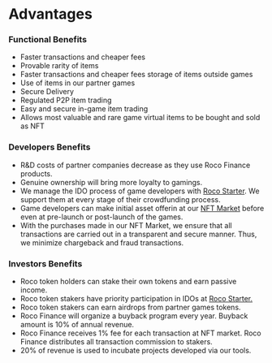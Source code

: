 # Advantages

### Functional Benefits

* Faster transactions and cheaper fees
* Provable rarity of items
* Faster transactions and cheaper fees storage of items outside games
* Use of items in our partner games
* Secure Delivery
* Regulated P2P item trading
* Easy and secure in-game item trading
* Allows most valuable and rare game virtual items to be bought and sold as NFT

### Developers Benefits

* R\&D costs of partner companies decrease as they use Roco Finance products.
* Genuine ownership will bring more loyalty to gamings.
* We manage the IDO process of game developers with [Roco Starter](https://roco.finance/starter). We support them at every stage of their crowdfunding process.
* Game developers can make initial asset offerin at our [NFT Market](https://roco.finance/collectibles) before even at pre-launch or post-launch of the games.
* With the purchases made in our NFT Market, we ensure that all transactions are carried out in a transparent and secure manner. Thus, we minimize chargeback and fraud transactions.

### Investors Benefits

* Roco token holders can stake their own tokens and earn passive income.
* Roco token stakers have priority participation in IDOs at [Roco Starter.](../products/roco-starter.md)
* Roco token stakers can earn airdrops from partner games tokens.
* Roco Finance will organize a buyback program every year. Buyback amount is 10% of annual revenue.
* Roco Finance receives 1% fee for each transaction at NFT market. Roco Finance distributes all transaction commission to stakers.
* 20% of revenue is used to incubate projects developed via our tools.

